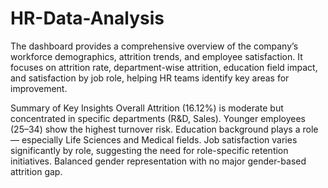# HR-Data-Analysis
The dashboard provides a comprehensive overview of the company’s workforce demographics, attrition trends, and employee satisfaction. It focuses on attrition rate, department-wise attrition, education field impact, and satisfaction by job role, helping HR teams identify key areas for improvement.

Summary of Key Insights
Overall Attrition (16.12%) is moderate but concentrated in specific departments (R&D, Sales).
Younger employees (25–34) show the highest turnover risk.
Education background plays a role — especially Life Sciences and Medical fields.
Job satisfaction varies significantly by role, suggesting the need for role-specific retention initiatives.
Balanced gender representation with no major gender-based attrition gap.
